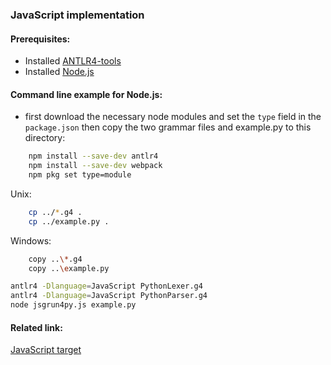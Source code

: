 ### JavaScript implementation

#### Prerequisites:
- Installed [ANTLR4-tools](https://github.com/antlr/antlr4/blob/master/doc/getting-started.md#getting-started-the-easy-way-using-antlr4-tools)
- Installed [Node.js](https://www.python.org/downloads/)
 

#### Command line example for Node.js:
- first download the necessary node modules and set the ```type``` field in the ```package.json``` then copy the two grammar files and example.py to this directory:
```bash
    npm install --save-dev antlr4
    npm install --save-dev webpack
    npm pkg set type=module
```

Unix:
```bash
    cp ../*.g4 .
    cp ../example.py .
```

Windows:
```bash
    copy ..\*.g4
    copy ..\example.py
```

```bash
antlr4 -Dlanguage=JavaScript PythonLexer.g4
antlr4 -Dlanguage=JavaScript PythonParser.g4
node jsgrun4py.js example.py
```


#### Related link:
[JavaScript target](https://github.com/antlr/antlr4/blob/dev/doc/javascript-target.md)
